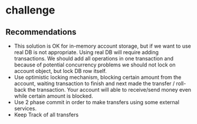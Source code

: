 # challenge


## Recommendations
* This solution is OK for in-memory account storage, but if we want to use real DB is not appropriate. Using real DB will require adding transactions. We should add all operations in one transaction and because of potential concurrency problems we should not lock on account object, but lock DB row itself. 
* Use optimistic locking mechanism, blocking certain amount from the account, waiting transaction to finish and next made the transfer / roll-back the transaction. Your account will able to receive/send money even while certain amount is blocked. 
* Use 2 phase commit in order to make transfers using some external services. 
* Keep Track of all transfers